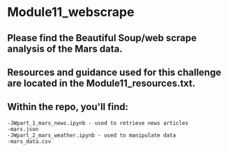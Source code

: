 # Module11_webscrape

## Please find the Beautiful Soup/web scrape analysis of the Mars data.
## Resources and guidance used for this challenge are located in the Module11_resources.txt.
## Within the repo, you'll find:
    -JWpart_1_mars_news.ipynb - used to retrieve news articles
    -mars.json
    -JWpart_2_mars_weather.ipynb - used to manipulate data
    -mars_data.csv
